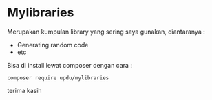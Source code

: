 # Mylibraries
Merupakan kumpulan library yang sering saya gunakan, diantaranya :

* Generating random code
* etc

Bisa di install lewat composer dengan cara :

```composer require updu/mylibraries```

terima kasih